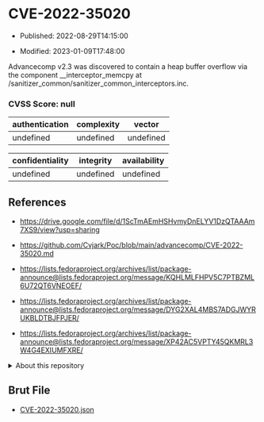 # CVE-2022-35020

- Published: 2022-08-29T14:15:00

- Modified: 2023-01-09T17:48:00

Advancecomp v2.3 was discovered to contain a heap buffer overflow via the component __interceptor_memcpy at /sanitizer_common/sanitizer_common_interceptors.inc.

### CVSS Score: **null**

| authentication | complexity | vector |
| --- | --- | --- |
| undefined | undefined | undefined |

| confidentiality | integrity | availability |
| --- | --- | --- |
| undefined | undefined | undefined |

## References

* https://drive.google.com/file/d/1ScTmAEmHSHvmyDnELYV1DzQTAAAm7XS9/view?usp=sharing

* https://github.com/Cvjark/Poc/blob/main/advancecomp/CVE-2022-35020.md

* https://lists.fedoraproject.org/archives/list/package-announce@lists.fedoraproject.org/message/KQHLMLFHPV5C7PTBZML6U72QT6VNEOEF/

* https://lists.fedoraproject.org/archives/list/package-announce@lists.fedoraproject.org/message/DYG2XAL4MBS7ADGJWYRUKBLDTBJFPJER/

* https://lists.fedoraproject.org/archives/list/package-announce@lists.fedoraproject.org/message/XP42AC5VPTY45QKMRL3W4G4EXIUMFXRE/

<details>
<summary>About this repository</summary> 

  This repository is part of the project [Live Hack CVE](https://github.com/Live-Hack-CVE). Main website can be found [www.live-hack.org](https://www.live-hack.org) 
  
  Made by [Sn0wAlice](https://github.com/Sn0wAlice) for the people that care about security and need to have a feed of the latest CVEs. Hope you enjoy it, don't forget to star the repo and follow me on [Twitter](https://twitter.com/Sn0wAlice) and [Github](https://github.com/Sn0wAlice). And that is my [personnal website](https://www.alice-snow.me/)

  - [Home Page](https://github.com/Live-Hack-CVE)
  - [Framework](https://github.com/Live-Hack-CVE/cve-framework)
  - [CVE database](https://github.com/Live-Hack-CVE/full_database)
  - [Changelog](https://github.com/Live-Hack-CVE/Changelog)
</details>

## Brut File

* [CVE-2022-35020.json](https://raw.githubusercontent.com/Live-Hack-CVE/full_database/main/cves/2022/CVE-2022-35020.json)

